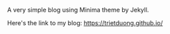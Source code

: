A very simple blog using Minima theme by Jekyll.

Here's the link to my blog: https://trietduong.github.io/
